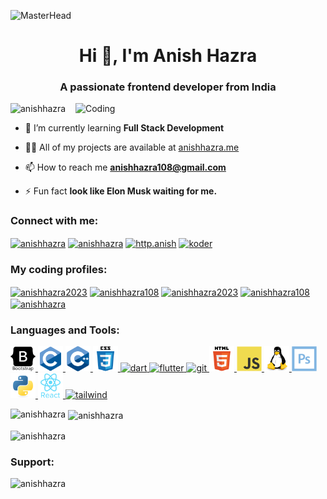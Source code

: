![MasterHead](https://media.licdn.com/dms/image/D4D16AQE37UKwivp1dQ/profile-displaybackgroundimage-shrink_350_1400/0/1693170185927?e=1698883200&v=beta&t=1aP_ZUJfk1xnQfKliCyESuchYBroFzo2JVkzuW8PtX0)
<h1 align="center">Hi 👋, I'm Anish Hazra</h1>
<h3 align="center">A passionate frontend developer from India</h3>
<img align="right" alt="Coding" width="400" src="https://i.giphy.com/media/3orif0rjs49gsPWg1y/giphy.gif">

<p align="left"> <img src="https://komarev.com/ghpvc/?username=anishhazra&label=Profile%20views&color=0e75b6&style=flat" alt="anishhazra" /> </p>



- 🌱 I’m currently learning **Full Stack Development**

- 👨‍💻 All of my projects are available at [anishhazra.me](https://anishhazra.me/)

- 📫 How to reach me **anishhazra108@gmail.com**

- ⚡ Fun fact **look like Elon Musk waiting for me.**

<h3 align="left">Connect with me:</h3>
<p align="left">
<a href="https://www.linkedin.com/in/anish-hazra-667396176/" target="blank"><img align="center" src="https://raw.githubusercontent.com/rahuldkjain/github-profile-readme-generator/master/src/images/icons/Social/linked-in-alt.svg" alt="anishhazra" height="30" width="40" /></a>
<a href="https://stackoverflow.com/users/22327721/anish-hazra" target="blank"><img align="center" src="https://raw.githubusercontent.com/rahuldkjain/github-profile-readme-generator/master/src/images/icons/Social/stack-overflow.svg" alt="anishhazra" height="30" width="40" /></a>
<a href="https://instagram.com/http.anish" target="blank"><img align="center" src="https://raw.githubusercontent.com/rahuldkjain/github-profile-readme-generator/master/src/images/icons/Social/instagram.svg" alt="http.anish" height="30" width="40" /></a>
<a href="https://www.youtube.com/@koder2022" target="blank"><img align="center" src="https://raw.githubusercontent.com/rahuldkjain/github-profile-readme-generator/master/src/images/icons/Social/youtube.svg" alt="koder" height="30" width="40" /></a>
</p>
<h3 align="left">My coding profiles:</h3>
<p align="left">
<a href="https://www.codechef.com/users/anishhazra2023" target="blank"><img align="center" src="https://avatars.githubusercontent.com/u/11960354?v=4" alt="anishhazra2023" height="30" width="40" /></a>
<a href="https://www.hackerrank.com/anishhazra108" target="blank"><img align="center" src="https://raw.githubusercontent.com/rahuldkjain/github-profile-readme-generator/master/src/images/icons/Social/hackerrank.svg" alt="anishhazra108" height="30" width="40" /></a>
<a href="https://codeforces.com/profile/anishhazra2023" target="blank"><img align="center" src="https://raw.githubusercontent.com/rahuldkjain/github-profile-readme-generator/master/src/images/icons/Social/codeforces.svg" alt="anishhazra2023" height="30" width="40" /></a>
<a href="https://www.leetcode.com/anishhazra108" target="blank"><img align="center" src="https://raw.githubusercontent.com/rahuldkjain/github-profile-readme-generator/master/src/images/icons/Social/leet-code.svg" alt="anishhazra108" height="30" width="40" /></a>
<a href="https://auth.geeksforgeeks.org/user/anishhazra" target="blank"><img align="center" src="https://raw.githubusercontent.com/rahuldkjain/github-profile-readme-generator/master/src/images/icons/Social/geeks-for-geeks.svg" alt="anishhazra" height="30" width="40" /></a>  
</p>

<h3 align="left">Languages and Tools:</h3>
<p align="left"> <a href="https://getbootstrap.com" target="_blank" rel="noreferrer"> <img src="https://raw.githubusercontent.com/devicons/devicon/master/icons/bootstrap/bootstrap-plain-wordmark.svg" alt="bootstrap" width="40" height="40"/> </a> <a href="https://www.cprogramming.com/" target="_blank" rel="noreferrer"> <img src="https://raw.githubusercontent.com/devicons/devicon/master/icons/c/c-original.svg" alt="c" width="40" height="40"/> </a> <a href="https://www.w3schools.com/cpp/" target="_blank" rel="noreferrer"> <img src="https://raw.githubusercontent.com/devicons/devicon/master/icons/cplusplus/cplusplus-original.svg" alt="cplusplus" width="40" height="40"/> </a> <a href="https://www.w3schools.com/css/" target="_blank" rel="noreferrer"> <img src="https://raw.githubusercontent.com/devicons/devicon/master/icons/css3/css3-original-wordmark.svg" alt="css3" width="40" height="40"/> </a> <a href="https://dart.dev" target="_blank" rel="noreferrer"> <img src="https://www.vectorlogo.zone/logos/dartlang/dartlang-icon.svg" alt="dart" width="40" height="40"/> </a> <a href="https://flutter.dev" target="_blank" rel="noreferrer"> <img src="https://www.vectorlogo.zone/logos/flutterio/flutterio-icon.svg" alt="flutter" width="40" height="40"/> </a> <a href="https://git-scm.com/" target="_blank" rel="noreferrer"> <img src="https://www.vectorlogo.zone/logos/git-scm/git-scm-icon.svg" alt="git" width="40" height="40"/> </a> <a href="https://www.w3.org/html/" target="_blank" rel="noreferrer"> <img src="https://raw.githubusercontent.com/devicons/devicon/master/icons/html5/html5-original-wordmark.svg" alt="html5" width="40" height="40"/> </a> <a href="https://developer.mozilla.org/en-US/docs/Web/JavaScript" target="_blank" rel="noreferrer"> <img src="https://raw.githubusercontent.com/devicons/devicon/master/icons/javascript/javascript-original.svg" alt="javascript" width="40" height="40"/> </a> <a href="https://www.linux.org/" target="_blank" rel="noreferrer"> <img src="https://raw.githubusercontent.com/devicons/devicon/master/icons/linux/linux-original.svg" alt="linux" width="40" height="40"/> </a> <a href="https://www.photoshop.com/en" target="_blank" rel="noreferrer"> <img src="https://raw.githubusercontent.com/devicons/devicon/master/icons/photoshop/photoshop-line.svg" alt="photoshop" width="40" height="40"/> </a> <a href="https://www.python.org" target="_blank" rel="noreferrer"> <img src="https://raw.githubusercontent.com/devicons/devicon/master/icons/python/python-original.svg" alt="python" width="40" height="40"/> </a> <a href="https://reactjs.org/" target="_blank" rel="noreferrer"> <img src="https://raw.githubusercontent.com/devicons/devicon/master/icons/react/react-original-wordmark.svg" alt="react" width="40" height="40"/> </a> <a href="https://tailwindcss.com/" target="_blank" rel="noreferrer"> <img src="https://www.vectorlogo.zone/logos/tailwindcss/tailwindcss-icon.svg" alt="tailwind" width="40" height="40"/> </a> </p>






<p><img align="left" src="https://github-readme-stats.vercel.app/api/top-langs?username=anishhazra&show_icons=true&locale=en&layout=compact" alt="anishhazra" /></p>

<p>&nbsp;<img align="center" src="https://github-readme-stats.vercel.app/api?username=anishhazra&show_icons=true&locale=en" alt="anishhazra" /></p>

<p><img align="center" src="https://github-readme-streak-stats.herokuapp.com/?user=anishhazra&" alt="anishhazra" /></p>

<h3 align="left">Support:</h3>
<p><a href="https://www.buymeacoffee.com/anishhazra"> <img align="left" src="https://cdn.buymeacoffee.com/buttons/v2/default-yellow.png" height="50" width="210" alt="anishhazra" /></a></p><br><br>

